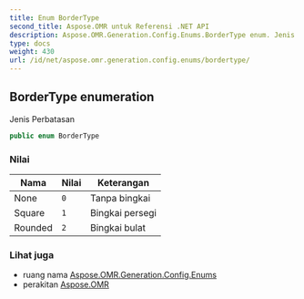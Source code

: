 ```yaml
---
title: Enum BorderType
second_title: Aspose.OMR untuk Referensi .NET API
description: Aspose.OMR.Generation.Config.Enums.BorderType enum. Jenis Perbatasan
type: docs
weight: 430
url: /id/net/aspose.omr.generation.config.enums/bordertype/
---
```

## BorderType enumeration

Jenis Perbatasan

```csharp
public enum BorderType
```

### Nilai

| Nama | Nilai | Keterangan |
| --- | --- | --- |
| None | `0` | Tanpa bingkai |
| Square | `1` | Bingkai persegi |
| Rounded | `2` | Bingkai bulat |

### Lihat juga

* ruang nama [Aspose.OMR.Generation.Config.Enums](../../aspose.omr.generation.config.enums/)
* perakitan [Aspose.OMR](../../)


